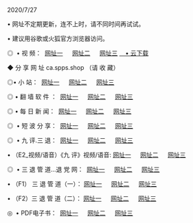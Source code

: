 <p>2020/7/27
<p>• 网址不定期更新，连不上时，请不同时间再试试。
<p>• 建议用谷歌或火狐官方浏览器访问。
<p>◎  • 视 频： 
<a href="http://tcp.fasoclash.com/" target="_blank">网址一</a> 　 
<a href="http://tbp.fasoclash.com/" target="_blank">网址二</a> 　 
<a href="http://tap.fasoclash.com/b.html" target="_blank">网址三</a>
<a href="https://disk.yandex.ru/d/wIUK0uxc3Gk4Ng" target="_blank">　• 云下载 </a></p>
<p>◆ 分 享 网 址  ca.spps.shop   （请 收 藏） </p>

<p>◎•  小 站：  
<a href="http://tcp.fasoclash.com/f.html" target="_blank">网址一</a> 　 
<a href="http://tbp.fasoclash.com/h.html" target="_blank">网址二</a> 　 
<a href="http://tap.fasoclash.com/k/" target="_blank">网址三</a></p><p>

<p>◎  • 翻 墙 软 件 ：  
<a href="http://tcp.fasoclash.com/ff/" target="_blank">网址一</a> 　 
<a href="http://tbp.fasoclash.com/s/read/a1_nd.html" target="_blank">网址二</a> 　 
<a href="http://tap.fasoclash.com/ff/index.html" target="_blank">网址三</a></p>
<p>◎  • 每 日 新 闻：  
<a href="http://tcp.fasoclash.com/day/" target="_blank">网址一</a> 　 
<a href="http://tbp.fasoclash.com/day/" target="_blank">网址二</a> 　 
<a href="http://tap.fasoclash.com/day/index.html" target="_blank">网址三</a></p>
<p>◎   • 短 波 分 享：  
<a href="http://tcp.fasoclash.com/h/" target="_blank">网址一</a> 　 
<a href="http://tap.fasoclash.com/h/" target="_blank">网址二</a> 　 
<a href="http://tbp.fasoclash.com/h/index.html" target="_blank">网址三</a></p>
<p>◎   • 九 评.三 退：  
<a href="http://tcp.fasoclash.com/t/" target="_blank">网址一</a> 　 
<a href="http://tap.fasoclash.com/v2/index.html" target="_blank">网址二</a> 　 
<a href="http://tbp.fasoclash.com/tt/index.html" target="_blank">网址三</a> 　</p>
<p>  • （E2_视频/语音）《九 评》视频/语音: 
<a href="http://tcp.fasoclash.com/7738.html" target="_blank">网址一</a> 　 
<a href="http://tap.fasoclash.com/7614.html" target="_blank">网址二</a> 　 
<a href="http://tbp.fasoclash.com/7633.html" target="_blank">网址三</a></p>
<p>◎   • 三 退 管 道...退 党 网：  
<a href="http://tcp.fasoclash.com/go/td1.html" target="_blank">网址一</a> 　 
<a href="http://tap.fasoclash.com/go/td2.html" target="_blank">网址二</a> 　 
<a href="http://tbp.fasoclash.com/go/td3.html" target="_blank">网址三</a></p>
<p>  • （F1） 三 退 管 道（一）： 
<a href="http://tcp.fasoclash.com/dd/" target="_blank">网址一</a> 　 
<a href="http://tap.fasoclash.com/s/read/a1_tdx.html" target="_blank">网址二</a> 　 
<a href="http://tbp.fasoclash.com/dd/" target="_blank">网址三</a></p>
<p>  • （F2）三 退 管 道（二）： 
<a href="http://tap.fasoclash.com/d/" target="_blank">网址一</a> 　 
<a href="http://tcp.fasoclash.com/d/index.html" target="_blank">网址二</a> 　 
<a href="http://tbp.fasoclash.com/d/" target="_blank">网址三</a></p>
<p>◎   • PDF电子书：  
<a href="http://tcp.fasoclash.com/p/" target="_blank">网址一</a> 　 
<a href="http://tbp.fasoclash.com/p/index.html" target="_blank">网址二</a> 　 
<a href="http://tap.fasoclash.com/p/" target="_blank">网址三</a></p>

